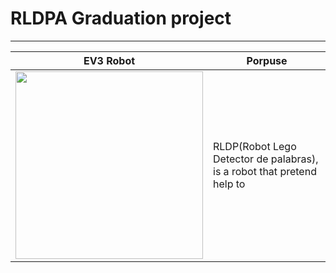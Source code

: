<h1>RLDPA Graduation project</h1>
<hr>

| EV3 Robot           | Porpuse                                                          |
| ----------------- | ------------------------------------------------------------------ |
|<img src="https://github.com/FabianSVega/university/assets/104441426/a38df520-455d-4491-85a9-78299ce28268" alt="" width ="300dp">|RLDP(Robot Lego Detector de palabras), is a robot that  pretend help to |
<section style="display: grid; grid-template-rows: 50%  50%; padding: 5em; justify-content: center;">
   <div>
        <h3></h3>
    </div>
</section>
    
